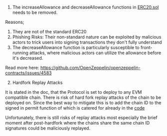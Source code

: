 1. The increaseAllowance and decreaseAllowance functions in [ERC20.sol](https://github.com/code-423n4/2023-09-centrifuge/blob/main/src/token/ERC20.sol#L139-L159
) needs to be removed.

Reasons;

1. They are not of the standard ERC20
2. Phishing Risks: Their non-standard nature can be exploited by malicious actors to trick users into signing transactions they don't fully understand
3. The decreaseAllowance function is particularly susceptible to front-running attacks, where malicious actors can utilize the allowance before it's decreased.

Read more here: https://github.com/OpenZeppelin/openzeppelin-contracts/issues/4583


2. Hardfork Replay Attacks

It is stated in the doc, that the Protocol is set to deploy to any EVM compatible chain. There is risk of hard fork replay attacks of the chain to be deployed on. Since the best way to mitigate this is to add the chain ID to the signed in permit function of which is catered for already in the [code](https://github.com/code-423n4/2023-09-centrifuge/blob/512e7a71ebd9ae76384f837204216f26380c9f91/src/token/ERC20.sol#L216-L237)

Unfortunately, there is still risks of replay attacks most especially the brief moment after post-hardfork where the chains share the same chain ID signatures could be maliciously replayed.

